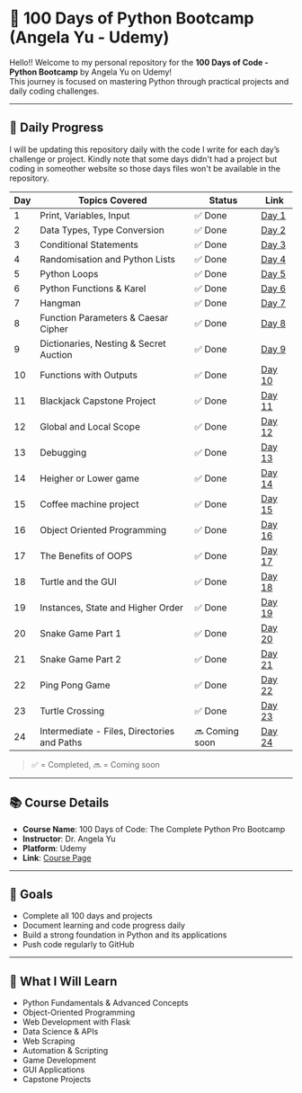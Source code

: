 # 🚀 100 Days of Python Bootcamp (Angela Yu - Udemy)

Hello!!
Welcome to my personal repository for the **100 Days of Code - Python Bootcamp** by Angela Yu on Udemy!  
This journey is focused on mastering Python through practical projects and daily coding challenges.

---

## 📅 Daily Progress

I will be updating this repository daily with the code I write for each day’s challenge or project.
Kindly note that some days didn't had a project but coding in someother website so those days files won't be available in the repository.

| Day | Topics Covered | Status | Link |
|-----|----------------|--------|------|
| 1   | Print, Variables, Input | ✅ Done | [Day 1](./Day_001.py) |
| 2   | Data Types, Type Conversion | ✅ Done | [Day 2](./Day_002.py) |
| 3   | Conditional Statements | ✅ Done | [Day 3](./Day_003.py) |
| 4   | Randomisation and Python Lists | ✅ Done | [Day 4](./Day_004.py) |
| 5   | Python Loops | ✅ Done | [Day 5](./Day_005.py) |
| 6   | Python Functions & Karel | ✅ Done | [Day 6](./Day_006.py) |
| 7   | Hangman | ✅ Done | [Day 7](./Day_007.py) |
| 8   | Function Parameters & Caesar Cipher | ✅ Done | [Day 8](./Day_008.py) |
| 9   | Dictionaries, Nesting & Secret Auction | ✅ Done | [Day 9](./Day_009.py) |
| 10  | Functions with Outputs | ✅ Done | [Day 10](./Day_010.py) |
| 11  | Blackjack Capstone Project | ✅ Done | [Day 11](./Day_011.py) |
| 12  | Global and Local Scope | ✅ Done | [Day 12](./Day_012.py) |
| 13  | Debugging | ✅ Done | [Day 13](./Day_013.py) |
| 14  | Heigher or Lower game | ✅ Done | [Day 14](./Day_014/Day_014.py) |
| 15  | Coffee machine project | ✅ Done | [Day 15](./Day_015.py) |
| 16  | Object Oriented Programming | ✅ Done | [Day 16](./Day_016/Day_016.py) |
| 17  | The Benefits of OOPS | ✅ Done | [Day 17](./Day_017/Day_017.py) |
| 18  | Turtle and the GUI | ✅ Done | [Day 18](./Day_018.py) |
| 19  | Instances, State and Higher Order | ✅ Done | [Day 19](./Day_019) |
| 20  | Snake Game Part 1 | ✅ Done | [Day 20](./Day_020_021/Day_020_021.py) |
| 21  | Snake Game Part 2 | ✅ Done | [Day 21](./Day_020_021/Day_020_021.py) |
| 22  | Ping Pong Game | ✅ Done | [Day 22](./Day_022/Day_022.py) |
| 23  | Turtle Crossing | ✅ Done | [Day 23](./Day_023/Day_023.py) |
| 24  | Intermediate - Files, Directories and Paths | 🔜 Coming soon | [Day 24](./Day_024.py) |


> ✅ = Completed, 🔜 = Coming soon

---

## 📚 Course Details

- **Course Name**: 100 Days of Code: The Complete Python Pro Bootcamp
- **Instructor**: Dr. Angela Yu
- **Platform**: Udemy
- **Link**: [Course Page](https://www.udemy.com/course/100-days-of-code/)

---

## 📌 Goals

- Complete all 100 days and projects
- Document learning and code progress daily
- Build a strong foundation in Python and its applications
- Push code regularly to GitHub

---

## 🧠 What I Will Learn

- Python Fundamentals & Advanced Concepts
- Object-Oriented Programming
- Web Development with Flask
- Data Science & APIs
- Web Scraping
- Automation & Scripting
- Game Development
- GUI Applications
- Capstone Projects
